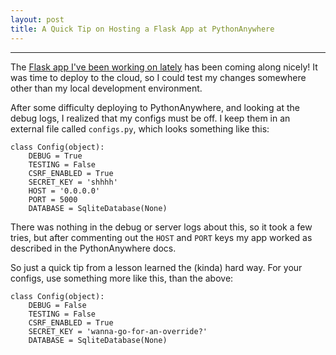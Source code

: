 ```yaml
---
layout: post
title: A Quick Tip on Hosting a Flask App at PythonAnywhere
---
```


-----

The [Flask app I've been working on lately](https://github.com/travs/TReND-links) has been coming along nicely!
It was time to deploy to the cloud, so I could test my changes somewhere other than my local development environment.

After some difficulty deploying to PythonAnywhere, and looking at the debug logs, I realized that my configs must be off.
I keep them in an external file called `configs.py`, which looks something like this:

```
class Config(object):
    DEBUG = True
    TESTING = False
    CSRF_ENABLED = True
    SECRET_KEY = 'shhhh'
    HOST = '0.0.0.0'
    PORT = 5000
    DATABASE = SqliteDatabase(None)
```

There was nothing in the debug or server logs about this, so it took a few tries, but after commenting out the `HOST` and `PORT` keys my app worked as described in the PythonAnywhere docs.

So just a quick tip from a lesson learned the (kinda) hard way. For your configs, use something more like this, than the above:

```
class Config(object):
    DEBUG = False
    TESTING = False
    CSRF_ENABLED = True
    SECRET_KEY = 'wanna-go-for-an-override?'
    DATABASE = SqliteDatabase(None)
```
